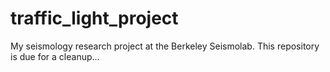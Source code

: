 # traffic_light_project
 My seismology research project at the Berkeley Seismolab. This repository is due for a cleanup...
